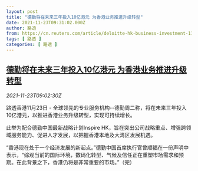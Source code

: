 ```yaml
---
layout: post
title: "德勤将在未来三年投入10亿港元 为香港业务推进升级转型"
date: 2021-11-23T09:31:02.000Z
author: 路透
from: https://cn.reuters.com/article/deloitte-hk-business-investment-1123-idCNKBS2I80J6
tags: [ 路透 ]
categories: [ 路透 ]
---
```

<!--1637659862000-->
[德勤将在未来三年投入10亿港元 为香港业务推进升级转型](https://cn.reuters.com/article/deloitte-hk-business-investment-1123-idCNKBS2I80J6)
------

<div>
<div><i>2021-11-23T09:02:30Z</i></div><p>路透香港11月23日 - 全球领先的专业服务机构--德勤周二称，将在未来三年投入10亿港元，以推进香港业务升级转型，实现可持续增长。</p><p>此举为配合德勤中国最新战略计划Inspire HK，旨在突出公司战略重点、增强跨领域服务能力、促进人才发展，以把握香港本地及大湾区发展机遇。</p><p>“香港现在处于一个经济发展的新起点。”德勤中国首席执行官曾顺福在一份声明中表示，“综观当前的国际环境，数码化转型、气候及信任正在重塑市场需求和预期。在此背景之下，香港仍将是非常重要的市场。”（完）</p>
</div>
